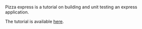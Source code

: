Pizza express is a tutorial on building and unit testing an express application.

The tutorial is available [here](https://github.com/turingschool-examples/pizza-express).


